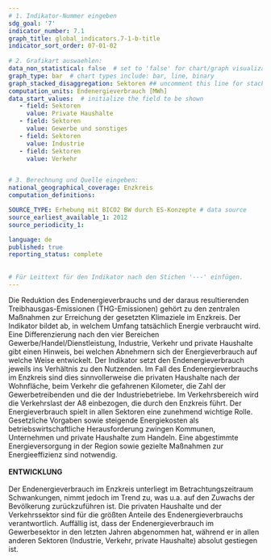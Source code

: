 ```yaml
---
# 1. Indikator-Nummer eingeben 
sdg_goal: '7' 
indicator_number: 7.1
graph_title: global_indicators.7-1-b-title
indicator_sort_order: 07-01-02
 
# 2. Grafikart auswaehlen: 
data_non_statistical: false  # set to 'false' for chart/graph visualization 
graph_type: bar  # chart types include: bar, line, binary 
graph_stacked_disaggregation: Sektoren ## uncomment this line for stacked bars. eplace 'Geschlecht' with the field of aggregation. 
computation_units: Endenergieverbrauch [MWh] 
data_start_values:  # initialize the field to be shown  
   - field: Sektoren
     value: Private Haushalte
   - field: Sektoren 
     value: Gewerbe und sonstiges
   - field: Sektoren
     value: Industrie
   - field: Sektoren
     value: Verkehr


# 3. Berechnung und Quelle eingeben: 
national_geographical_coverage: Enzkreis
computation_definitions: 

SOURCE_TYPE: Erhebung mit BICO2 BW durch ES-Konzepte # data source  
source_earliest_available_1: 2012
source_periodicity_1: 

language: de   
published: true 
reporting_status: complete
 
 
# Für Leittext für den Indikator nach den Stichen '---' einfügen. 
---
```


Die Reduktion des Endenergieverbrauchs und der daraus resultierenden Treibhausgas-Emissionen (THG-Emissionen) gehört zu den zentralen Maßnahmen zur Erreichung der gesetzten Klimaziele im Enzkreis. Der Indikator bildet ab, in welchem Umfang tatsächlich Energie verbraucht wird. Eine Differenzierung nach den vier Bereichen Gewerbe/Handel/Dienstleistung, Industrie, Verkehr und private Haushalte gibt einen Hinweis, bei welchen Abnehmern sich der Energieverbrauch auf welche Weise entwickelt. Der Indikator setzt den Endenergieverbrauch jeweils ins Verhältnis zu den Nutzenden. Im Fall des Endenergieverbrauchs im Enzkreis sind dies sinnvollerweise die privaten Haushalte nach der Wohnfläche, beim Verkehr die gefahrenen Kilometer, die Zahl der Gewerbetreibenden und die der Industriebetriebe. Im Verkehrsbereich wird die Verkehrslast der A8 einbezogen, die durch den Enzkreis führt. Der Energieverbrauch spielt in allen Sektoren eine zunehmend wichtige Rolle. Gesetzliche Vorgaben sowie steigende Energiekosten als betriebswirtschaftliche Herausforderung zwingen Kommunen, Unternehmen und private Haushalte zum Handeln. Eine abgestimmte Energieversorgung in der Region sowie gezielte Maßnahmen zur Energieeffizienz sind notwendig. <br>
<br>
**ENTWICKLUNG** <br>
<br>
Der Endenergieverbrauch im Enzkreis unterliegt im Betrachtungszeitraum Schwankungen, nimmt jedoch im Trend zu, was u.a. auf den Zuwachs der Bevölkerung zurückzuführen ist. Die privaten Haushalte und der Verkehrssektor sind für die größten Anteile des Endenergieverbrauchs verantwortlich. Auffällig ist, dass der Endenergieverbrauch im Gewerbesektor in den letzten Jahren abgenommen hat, während er in allen anderen Sektoren (Industrie, Verkehr, private Haushalte) absolut gestiegen ist.

